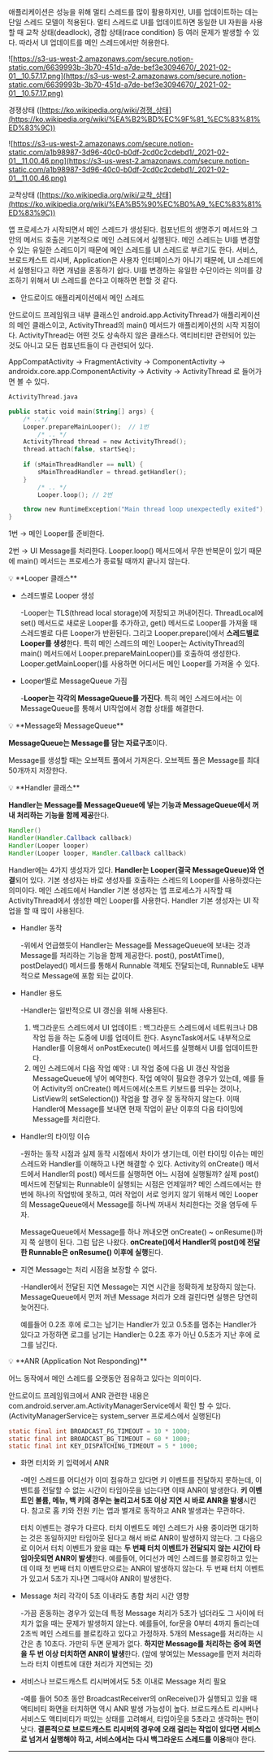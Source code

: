 애플리케이션은 성능을 위해 멀티 스레드를 많이 활용하지만, UI를 업데이트하는 데는 단일 스레드 모델이 적용된다. 멀티 스레드로 UI를 업데이트하면 동일한 UI 자원을 사용할 때 교착 상태(deadlock), 경합 상태(race condition) 등 여러 문제가 발생할 수 있다. 따라서 UI 업데이트를 메인 스레드에서만 허용한다.

![https://s3-us-west-2.amazonaws.com/secure.notion-static.com/6639993b-3b70-451d-a7de-bef3e3094670/_2021-02-01__10.57.17.png](https://s3-us-west-2.amazonaws.com/secure.notion-static.com/6639993b-3b70-451d-a7de-bef3e3094670/_2021-02-01__10.57.17.png)

경쟁상태 ([https://ko.wikipedia.org/wiki/경쟁_상태](https://ko.wikipedia.org/wiki/%EA%B2%BD%EC%9F%81_%EC%83%81%ED%83%9C))

![https://s3-us-west-2.amazonaws.com/secure.notion-static.com/a1b98987-3d96-40c0-b0df-2cd0c2cdebd1/_2021-02-01__11.00.46.png](https://s3-us-west-2.amazonaws.com/secure.notion-static.com/a1b98987-3d96-40c0-b0df-2cd0c2cdebd1/_2021-02-01__11.00.46.png)

교착상태 ([https://ko.wikipedia.org/wiki/교착_상태](https://ko.wikipedia.org/wiki/%EA%B5%90%EC%B0%A9_%EC%83%81%ED%83%9C))

앱 프로세스가 시작되면서 메인 스레드가 생성된다. 컴포넌트의 생명주기 메서드와 그 안의 메서드 호출은 기본적으로 메인 스레드에서 실행된다. 메인 스레드는 UI를 변경할 수 있는 유일한 스레드이기 때문에 메인 스레드를 UI 스레드로 부르기도 한다. 서비스, 브로드캐스트 리시버, Application은 사용자 인터페이스가 아니기 때문에, UI 스레드에서 실행된다고 하면 개념을 혼동하기 쉽다. UI를 변경하는 유일한 수단이라는 의미를 강조하기 위해서 UI 스레드를 쓴다고 이해하면 편할 것 같다.

- 안드로이드 애플리케이션에서 메인 스레드

안드로이드 프레임워크 내부 클래스인 android.app.ActivityThread가 애플리케이션의 메인 클래스이고, ActivityThread의 main() 메서드가 애플리케이션의 시작 지점이다. ActivityThread는 어떤 것도 상속하지 않은 클래스다. 액티비티만 관련되어 있는 것도 아니고 모든 컴포넌트들이 다 관련되어 있다.

AppCompatActivity → FragmentActivity → ComponentActivity → androidx.core.app.ComponentActivity → Activity → ActivityThread 로 들어가면 볼 수 있다.

```kotlin
ActivityThread.java

public static void main(String[] args) {
    /* ..*/
    Looper.prepareMainLooper();  // 1번
		/* .. */
    ActivityThread thread = new ActivityThread();
    thread.attach(false, startSeq);
  
    if (sMainThreadHandler == null) {
        sMainThreadHandler = thread.getHandler();
    }
		/* .. */   
		Looper.loop(); // 2번

    throw new RuntimeException("Main thread loop unexpectedly exited");
}
```

1번 → 메인 Looper를 준비한다.

2번 → UI Message를 처리한다. Looper.loop() 메서드에서 무한 반복문이 있기 때문에 main() 메서드는 프로세스가 종료될 때까지 끝나지 않는다.

<aside>
💡 **Looper 클래스**

</aside>

- 스레드별로 Looper 생성
    
    -Looper는 TLS(thread local storage)에 저장되고 꺼내어진다. ThreadLocal<Looper>에 set() 메서드로 새로운 Looper를 추가하고, get() 메서드로 Looper를 가져올 때 스레드별로 다른 Looper가 반환된다. 그리고 Looper.prepare()에서 **스레드별로 Looper를 생성**한다. 특히 메인 스레드의 메인 Looper는 ActivityThread의 main() 메서드에서 Looper.prepareMainLooper()를 호출하여 생성한다. Looper.getMainLooper()를 사용하면 어디서든 메인 Looper를 가져올 수 있다.
    
- Looper별로 MessageQueue 가짐
    
    -**Looper는 각각의 MessageQueue를 가진다**. 특히 메인 스레드에서는 이 MessageQueue를 통해서 UI작업에서 경합 상태를 해결한다. 
    

<aside>
💡 **Message와 MessageQueue**

</aside>

**MessageQueue는 Message를 담는 자료구조**이다. 

Message를 생성할 때는 오브젝트 풀에서 가져온다.  오브젝트 풀은 Message를 최대 50개까지 저장한다.

<aside>
💡 **Handler 클래스**

</aside>

**Handler는 Message를 MessageQueue에 넣는 기능과 MessageQueue에서 꺼내 처리하는 기능을 함께 제공**한다.

```java
Handler()
Handler(Handler.Callback callback)
Handler(Looper looper)
Handler(Looper looper, Handler.Callback callback)
```

Handler에는 4가지 생성자가 있다. **Handler는 Looper(결국 MessageQueue)와 연결**되어 있다. 기본 생성자는 바로 생성자를 호출하는 스레드의 Looper를 사용하겠다는 의미이다. 메인 스레드에서 Handler 기본 생성자는 앱 프로세스가 시작할 때 ActivityThread에서 생성한 메인 Looper를 사용한다. Handler 기본 생성자는 UI 작업을 할 때 많이 사용된다. 

- Handler 동작
    
    -위에서 언급했듯이 Handler는 Message를 MessageQueue에 보내는 것과 Message를 처리하는 기능을 함께 제공한다. post(), postAtTime(), postDelayed() 메서드를 통해서 Runnable 객체도 전달되는데, Runnable도 내부적으로 Message에 포함 되는 값이다.
    
- Handler 용도
    
    -Handler는 일반적으로 UI 갱신을 위해 사용된다.
    
    1. 백그라운드 스레드에서 UI 업데이트 : 백그라운드 스레드에서 네트워크나 DB 작업 등을 하는 도중에 UI를 업데이트 한다. AsyncTask에서도 내부적으로 Handler를 이용해서 onPostExecute() 메서드를 실행해서 UI를 업데이트한다.
    2. 메인 스레드에서 다음 작업 예약 : UI 작업 중에 다음 UI 갱신 작업을 MessageQueue에 넣어 예약한다. 작업 예약이 필요한 경우가 있는데, 예를 들어 Activity의 onCreate() 메서드에서(소프트 키보드를 띄우는 것이나, ListView의 setSelection()) 작업을 할 경우 잘 동작하지 않는다. 이때 Handler에 Message를 보내면 현재 작업이 끝난 이후의 다음 타이밍에 Message를 처리한다.
    
- Handler의 타이밍 이슈
    
     -원하는 동작 시점과 실제 동작 시점에서 차이가 생기는데, 이런 타이밍 이슈는 메인 스레드와 Handler를 이해하고 나면 해결할 수 있다. Activity의 onCreate() 메서드에서 Handler의 post() 메서드를 실행하면 어느 시점에 실행될까? 실제 post() 메서드에 전달되는 Runnable이 실행되는 시점은 언제일까? 메인 스레드에서는 한 번에 하나의 작업밖에 못하고, 여러 작업이 서로 엉키지 않기 위해서 메인 Looper의 MessageQueue에서 Message를 하나씩 꺼내서 처리한다는 것을 염두에 두자. 
    
    MessageQueue에서 Message를 하나 꺼내오면 onCreate() ~ onResume()까지 쭉 실행이 된다. 그럼 답은 나왔다. **onCreate()에서 Handler의 post()에 전달한 Runnable은 onResume() 이후에 실행**된다.
    
- 지연 Message는 처리 시점을 보장할 수 없다.
    
    -Handler에서 전달된 지연 Message는 지연 시간을 정확하게 보장하지 않는다. MessageQueue에서 먼저 꺼낸 Message 처리가 오래 걸린다면 실행은 당연히 늦어진다.
    
    예를들어 0.2초 후에 로그는 남기는 Handler가 있고 0.5초를 멈추는 Handler가 있다고 가정하면 로그를 남기는 Handler는 0.2초 후가 아닌 0.5초가 지난 후에 로그를 남긴다.
    

<aside>
💡 **ANR (Application Not Responding)**

</aside>

어느 동작에서 메인 스레드를 오랫동안 점유하고 있다는 의미이다. 

안드로이드 프레임워크에서 ANR 관련한 내용은 com.android.server.am.ActivityManagerService에서 확인 할 수 있다.(ActivityManagerService는 system_server 프로세스에서 실행된다)

```java
static final int BROADCAST_FG_TIMEOUT = 10 * 1000;
static final int BROADCAST_BG_TIMEOUT = 60 * 1000;
static final int KEY_DISPATCHING_TIMEOUT = 5 * 1000;
```

- 화면 터치와 키 입력에서 ANR
    
    -메인 스레드를 어디선가 이미 점유하고 있다면 키 이벤트를 전달하지 못하는데, 이벤트를 전달할 수 없는 시간이 타임아웃을 넘는다면 이때 ANR이 발생한다. **키 이벤트인 볼륨, 메뉴, 백 키의 경우는 눌리고서 5초 이상 지연 시 바로 ANR을 발생**시킨다. 참고로 홈 키와 전원 키는 앱과 별개로 동작하고 ANR 발생과는 무관하다.
    
    터치 이벤트는 경우가 다르다. 터치 이벤트도 메인 스레드가 사용 중이라면 대기하는 것은 동일하지만 타임아웃 된다고 해서 바로 ANR이 발생하지 않는다. 그 다음으로 이어서 터치 이벤트가 왔을 떄는 **두 번째 터치 이벤트가 전달되지 않는 시간이 타임아웃되면 ANR이 발생**한다. 예를들어, 어디선가 메인 스레드를 블로킹하고 있는데 이때 첫 번째 터치 이벤트만으로는 ANR이 발생하지 않는다. 두 번째 터치 이벤트가 있고서 5초가 지나면 그때서야 ANR이 발생한다.
    
- Message 처리 각각이 5초 이내라도 총합 처리 시간 영향
    
    -가끔 혼동하는 경우가 있는데 특정 Message 처리가 5초가 넘더라도 그 사이에 터치가 없을 때는 문제가 발생하지 않는다. 예를들어, for문을 0부터 4까지 돌리는데 2초씩 메인 스레드를 블로킹하고 있다고 가정하자. 5개의 Message를 처리하는 시간은 총 10초다. 가만히 두면 문제가 없다. **하지만 Message를 처리하는 중에 화면을 두 번 이상 터치하면 ANR이 발생**한다. (앞에 쌓여있는 Message를 먼저 처리하느라 터치 이벤트에 대한 처리가 지연되는 것)
    
- 서비스나 브로드캐스트 리시버에서도 5초 이내로 Message 처리 필요
    
    -예를 들어 50초 동안 BroadcastReceiver의 onReceive()가 실행되고 있을 때 액티비티 화면을 터치하면 역시 ANR 발생 가능성이 높다. 브로드캐스트 리시버나 서비스도 액티비티가 떠있는 상태를 고려해서, 타임아웃을 5초라고 생각하는 편이 낫다. **결론적으로 브로드캐스트 리시버의 경우에 오래 걸리는 작업이 있다면 서비스로 넘겨서 실행해야 하고, 서비스에서는 다시 백그라운드 스레드를 이용**해야 한다.
    

---